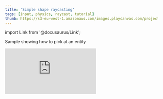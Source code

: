 ```yaml
---
title: 'Simple shape raycasting'
tags: [input, physics, raycast, tutorial]
thumb: https://s3-eu-west-1.amazonaws.com/images.playcanvas.com/projects/12/457922/D9DAC0-image-75.jpg
---
```


import Link from '@docusaurus/Link';

Sample showing how to pick at an entity

<div className="iframe-container">
    <iframe loading="lazy" src="https://playcanv.as/p/QGiL8OdM/" title="Simple shape raycasting" webkitallowfullscreen="true" mozallowfullscreen="true" allow="autoplay" allowfullscreen="true" allowvr="" scrolling="no" frameborder="0" />
</div>

<Link to='https://playcanvas.com/project/457922/'>Open Project ↗</Link>
